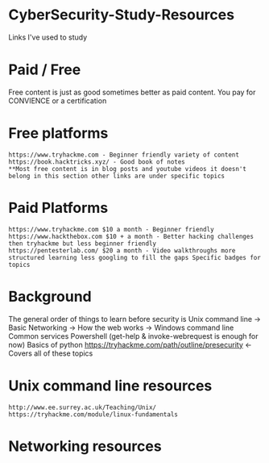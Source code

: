 # CyberSecurity-Study-Resources
Links I've used to study

# Paid / Free
  Free content is just as good sometimes better as paid content. You pay for CONVIENCE or a certification 
  # Free platforms
    https://www.tryhackme.com - Beginner friendly variety of content 
    https://book.hacktricks.xyz/ - Good book of notes
    **Most free content is in blog posts and youtube videos it doesn't belong in this section other links are under specific topics
    
  # Paid Platforms
    https://www.tryhackme.com $10 a month - Beginner friendly
    https://www.hackthebox.com $10 + a month - Better hacking challenges then tryhackme but less beginner friendly
    https://pentesterlab.com/ $20 a month - Video walkthroughs more structured learning less googling to fill the gaps Specific badges for topics
 
# Background 
  The general order of things to learn before security is 
    Unix command line -> Basic Networking -> How the web works    -> Windows command line
                                             Common services         Powershell (get-help & invoke-webrequest is enough for now)
                                             Basics of python
  https://tryhackme.com/path/outline/presecurity <- Covers all of these topics 
  # Unix command line resources
    http://www.ee.surrey.ac.uk/Teaching/Unix/ 
    https://tryhackme.com/module/linux-fundamentals
  # Networking resources 
    
